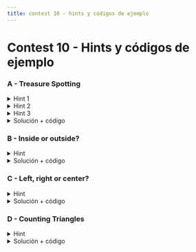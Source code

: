 ```yaml
---
title: contest 10 - hints y códigos de ejemplo
---
```


# Contest 10 - Hints y códigos de ejemplo

### A - Treasure Spotting

<details>
  <summary>Hint 1</summary>
  Se debe chequear para cada pirata la visibilidad del tesoro, para eso debemos chequear tres cosas, que el tesoro esté en el semidisco visible para el pirata, que para toda muralla no lo tape y que para todo otro pirata no lo tape. Si podemos hacer cada chequeo en tiempo constante el algoritmo pasará en tiempo.
</details>
<details>
  <summary>Hint 2</summary>
  Para chequear que el tesoro se encuentra en el semidisco de visión basta ver que este a una distancia menor o igual a la del radio entregado por input (se calcula como la distancia entre los puntos entregados para el pirata en R2) y que además el producto punto entre el vector de visión entregado AB y el vector al tesoro AT sea mayor o igual a 0.
</details>
<details>
  <summary>Hint 3</summary>
  Para chequear que cada muralla no tape basta con chequear si los segmentos AT y CD intersectan, donde AT es del pirata al tesoro y CD es la muralla. Para chequear intersección de segmentos se puede ver que para cada segmento, los puntos del otro segmento estén a lados distintos de la recta generada por el segmento analizado, si esto pasa para ambos hay intersección. También habrá intersección si alguno de los puntos de un segmento está en el otro segmento.
</details>
<details>
  <summary>Solución + código</summary>
  La solución consiste en usar los hints e implementarlo correctamente teniendo en cuenta la precisión, para evitar problemas evitar el uso de doubles a menos que se considere pequeñas variaciones.
  <a href="https://github.com/BenjaminRubio/CompetitiveProgramming/blob/master/Problems/Kattis/TreasureSpotting.cpp">Código de ejemplo</a>
</details>

### B - Inside or outside?

<details>
  <summary>Hint</summary>
  Para cada punto, para que esté dentro del polígono basta que este en el mismo lado en todos los segmentos del polígono, es decir, que siempre esté a la izquierda de la linea generada por cada segmento o siempre a la derecha. Basta chequear con producto cruz.
</details>
<details>
  <summary>Solución + código</summary>
  Basta usar el hint para obtener la solución.
  <a href="https://github.com/BenjaminRubio/CompetitiveProgramming/blob/master/Problems/SPOJ/InsideOrOutside.cpp">Código de ejemplo</a>
</details>

### C - Left, right or center?

<details>
  <summary>Hint</summary>
  Pueden detectar a que lado de una recta generada por un segmento se encuentra un punto haciendo uso del producto cruz, si la recta esta dada por el segmento AB y el punto está en P, el producto AB x AP será positivo si el punto está a la derecha o negativo en caso contrario.
</details>
<details>
  <summary>Solución + código</summary>
  La respuesta consiste en usar el hint directamente.
  <a href="https://github.com/BenjaminRubio/CompetitiveProgramming/blob/master/Problems/SPOJ/LeftRightOrCenter.cpp">Código de ejemplo</a>
</details>

### D - Counting Triangles

<details>
  <summary>Hint</summary>
  Una opción es ver para cada trío se segmentos, si todos se intersectan de a dos entonces forman un triángulo. Acumulando las veces que se formen triángulos se otendrá la respuesta.
</details>
<details>
  <summary>Solución + código</summary>
  La solución consiste en usar el hint. Para saber si segmentos intersectan pueden usar el hint 3 de la pregunta A.
  <a href="https://github.com/BenjaminRubio/CompetitiveProgramming/blob/master/Problems/Kattis/CountingTriangles.cpp">Código de ejemplo</a>
</details>
